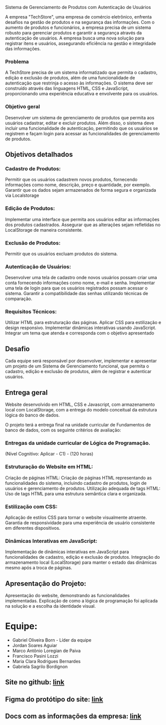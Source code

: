  Sistema de Gerenciamento de Produtos com Autenticação de Usuários

A empresa "TechStore", uma empresa de comércio eletrônico, enfrenta desafios na gestão de produtos e na segurança das informações. Com o aumento de produtos e funcionários, a empresa precisa de um sistema robusto para gerenciar produtos e garantir a segurança através da autenticação de usuários. A empresa busca uma nova solução para registrar itens e usuários, assegurando eficiência na gestão e integridade das informações.

### Problema
A TechStore precisa de um sistema informatizado que permita o cadastro, edição e exclusão de produtos, além de uma funcionalidade de autenticação que restrinja o acesso às informações. O sistema deve ser construído através das linguagens HTML, CSS e JavaScript, proporcionando uma experiência educativa e envolvente para os usuários.

### Objetivo geral
Desenvolver um sistema de gerenciamento de produtos que permita aos usuários cadastrar, editar e excluir produtos. Além disso, o sistema deve incluir uma funcionalidade de autenticação, permitindo que os usuários se registrem e façam login para acessar as funcionalidades de gerenciamento de produtos.

## Objetivos detalhados

### Cadastro de Produtos:

Permitir que os usuários cadastrem novos produtos, fornecendo informações como nome, descrição, preço e quantidade, por exemplo.
Garantir que os dados sejam armazenados de forma segura e organizada via Localstorage

### Edição de Produtos:

Implementar uma interface que permita aos usuários editar as informações dos produtos cadastrados.
Assegurar que as alterações sejam refletidas no LocalStorage de maneira consistente.

### Exclusão de Produtos:

Permitir que os usuários excluam produtos do sistema.


### Autenticação de Usuários:

Desenvolver uma tela de cadastro onde novos usuários possam criar uma conta fornecendo informações como nome, e-mail e senha.
Implementar uma tela de login para que os usuários registrados possam acessar o sistema.
Garantir a compatibilidade das senhas utilizando técnicas de comparação.


### Requisitos Técnicos:

Utilizar HTML para estruturação das páginas.
Aplicar CSS para estilização e design responsivo.
Implementar dinâmicas interativas usando JavaScript.
Integrar um tema que atenda e corresponda com o objetivo apresentado


## Desafio
Cada equipe será responsável por desenvolver, implementar e apresentar um projeto de um Sistema de Gerenciamento funcional, que permita o cadastro, edição e exclusão de produtos, além de registrar e autenticar usuários.

## Entrega geral

Website desenvolvido em HTML, CSS e Javascript, com armazenamento local com LocalStorage, com a entrega do modelo conceitual da estrutura lógica do banco de dados. 


O projeto terá a entrega final na unidade curricular de Fundamentos de banco de dados, com os seguinte critérios de avaliação:

### Entregas da unidade curricular de Lógica de Programação.
(Nível Cognitivo: Aplicar - C1) - (120 horas) 

### Estruturação do Website em HTML:
Criação de páginas HTML: Criação de páginas HTML representando as funcionalidades do sistema, incluindo cadastro de produtos, login de usuários e gerenciamento de produtos.
Utilização adequada de tags HTML: Uso de tags HTML para uma estrutura semântica clara e organizada.

### Estilização com CSS:
Aplicação de estilos CSS para tornar o website visualmente atraente.
Garantia de responsividade para uma experiência de usuário consistente em diferentes dispositivos.

### Dinâmicas Interativas em JavaScript:
Implementação de dinâmicas interativas em JavaScript para funcionalidades de cadastro, edição e exclusão de produtos.
Integração do armazenamento local (LocalStorage) para manter o estado das dinâmicas mesmo após a troca de páginas.



## Apresentação do Projeto:
Apresentação do website, demonstrando as funcionalidades implementadas.
Explicação de como a lógica de programação foi aplicada na solução e a escolha da identidade visual.




# Equipe:
- Gabriel Oliveira Born - Líder da equipe
- Jordan Soares Aguiar
- Marco Antônio Loregian de Paiva
- Francisco Pasini Lozzi
- Maria Clara Rodrigues Bernardes
- Gabriela Sagrilo Bordignon




## Site no github: [link](https://gabrielb0rn.github.io/0EasyDesk.io/)

## Figma do protótipo do site: [link](https://www.figma.com/proto/poOewxspXuyLA4VKxjA3tQ/EasyDesk-Telas?node-id=54-392&t=Ml4w9sfLQP74aTty-1)

## Docs com as informações da empresa: [link](https://docs.google.com/document/d/1hjtbVi8JdS_imzf1geeQobeCTjB_XcVVTOFoxW4i9TI/edit?usp=sharing)





